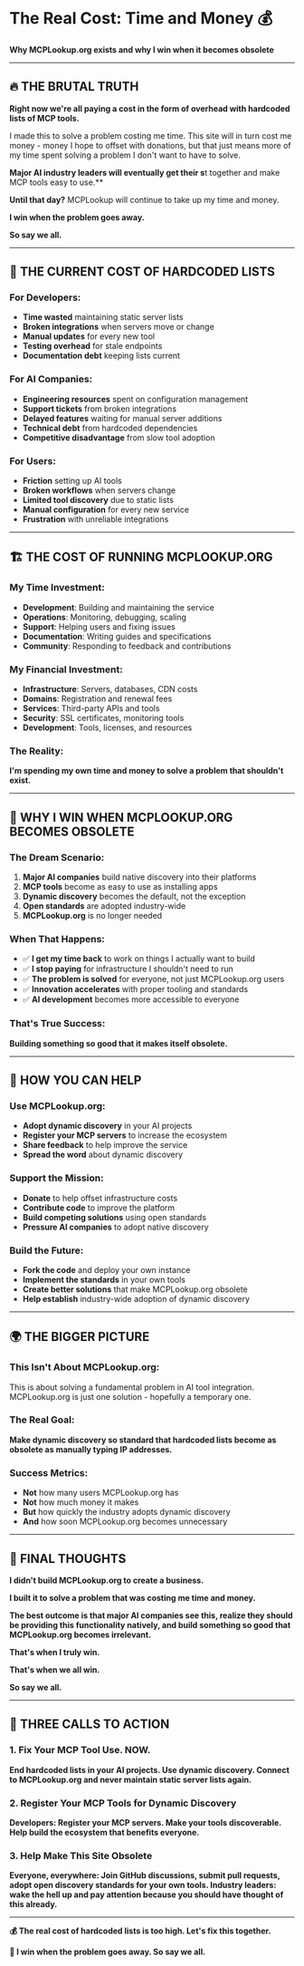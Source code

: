 # The Real Cost: Time and Money 💰

**Why MCPLookup.org exists and why I win when it becomes obsolete**

---

## 🔥 **THE BRUTAL TRUTH**

**Right now we're all paying a cost in the form of overhead with hardcoded lists of MCP tools.**

I made this to solve a problem costing me time. This site will in turn cost me money - money I hope to offset with donations, but that just means more of my time spent solving a problem I don't want to have to solve.

**Major AI industry leaders will eventually get their s**t together and make MCP tools easy to use.**

**Until that day?** MCPLookup will continue to take up my time and money. 

**I win when the problem goes away.**

**So say we all.**

---

## 💸 **THE CURRENT COST OF HARDCODED LISTS**

### **For Developers:**
- **Time wasted** maintaining static server lists
- **Broken integrations** when servers move or change
- **Manual updates** for every new tool
- **Testing overhead** for stale endpoints
- **Documentation debt** keeping lists current

### **For AI Companies:**
- **Engineering resources** spent on configuration management
- **Support tickets** from broken integrations
- **Delayed features** waiting for manual server additions
- **Technical debt** from hardcoded dependencies
- **Competitive disadvantage** from slow tool adoption

### **For Users:**
- **Friction** setting up AI tools
- **Broken workflows** when servers change
- **Limited tool discovery** due to static lists
- **Manual configuration** for every new service
- **Frustration** with unreliable integrations

---

## 🏗️ **THE COST OF RUNNING MCPLOOKUP.ORG**

### **My Time Investment:**
- **Development**: Building and maintaining the service
- **Operations**: Monitoring, debugging, scaling
- **Support**: Helping users and fixing issues
- **Documentation**: Writing guides and specifications
- **Community**: Responding to feedback and contributions

### **My Financial Investment:**
- **Infrastructure**: Servers, databases, CDN costs
- **Domains**: Registration and renewal fees
- **Services**: Third-party APIs and tools
- **Security**: SSL certificates, monitoring tools
- **Development**: Tools, licenses, and resources

### **The Reality:**
**I'm spending my own time and money to solve a problem that shouldn't exist.**

---

## 🎯 **WHY I WIN WHEN MCPLOOKUP.ORG BECOMES OBSOLETE**

### **The Dream Scenario:**
1. **Major AI companies** build native discovery into their platforms
2. **MCP tools** become as easy to use as installing apps
3. **Dynamic discovery** becomes the default, not the exception
4. **Open standards** are adopted industry-wide
5. **MCPLookup.org** is no longer needed

### **When That Happens:**
- ✅ **I get my time back** to work on things I actually want to build
- ✅ **I stop paying** for infrastructure I shouldn't need to run
- ✅ **The problem is solved** for everyone, not just MCPLookup.org users
- ✅ **Innovation accelerates** with proper tooling and standards
- ✅ **AI development** becomes more accessible to everyone

### **That's True Success:**
**Building something so good that it makes itself obsolete.**

---

## 🤝 **HOW YOU CAN HELP**

### **Use MCPLookup.org:**
- **Adopt dynamic discovery** in your AI projects
- **Register your MCP servers** to increase the ecosystem
- **Share feedback** to help improve the service
- **Spread the word** about dynamic discovery

### **Support the Mission:**
- **Donate** to help offset infrastructure costs
- **Contribute code** to improve the platform
- **Build competing solutions** using open standards
- **Pressure AI companies** to adopt native discovery

### **Build the Future:**
- **Fork the code** and deploy your own instance
- **Implement the standards** in your own tools
- **Create better solutions** that make MCPLookup.org obsolete
- **Help establish** industry-wide adoption of dynamic discovery

---

## 🌍 **THE BIGGER PICTURE**

### **This Isn't About MCPLookup.org:**
This is about solving a fundamental problem in AI tool integration. MCPLookup.org is just one solution - hopefully a temporary one.

### **The Real Goal:**
**Make dynamic discovery so standard that hardcoded lists become as obsolete as manually typing IP addresses.**

### **Success Metrics:**
- **Not** how many users MCPLookup.org has
- **Not** how much money it makes
- **But** how quickly the industry adopts dynamic discovery
- **And** how soon MCPLookup.org becomes unnecessary

---

## 💭 **FINAL THOUGHTS**

**I didn't build MCPLookup.org to create a business.**

**I built it to solve a problem that was costing me time and money.**

**The best outcome is that major AI companies see this, realize they should be providing this functionality natively, and build something so good that MCPLookup.org becomes irrelevant.**

**That's when I truly win.**

**That's when we all win.**

**So say we all.**

---

## 🚀 **THREE CALLS TO ACTION**

### **1. Fix Your MCP Tool Use. NOW.**
**End hardcoded lists in your AI projects. Use dynamic discovery. Connect to MCPLookup.org and never maintain static server lists again.**

### **2. Register Your MCP Tools for Dynamic Discovery**
**Developers: Register your MCP servers. Make your tools discoverable. Help build the ecosystem that benefits everyone.**

### **3. Help Make This Site Obsolete**
**Everyone, everywhere: Join GitHub discussions, submit pull requests, adopt open discovery standards for your own tools. Industry leaders: wake the hell up and pay attention because you should have thought of this already.**

---

**💰 The real cost of hardcoded lists is too high. Let's fix this together.**

**🎯 I win when the problem goes away. So say we all.**

